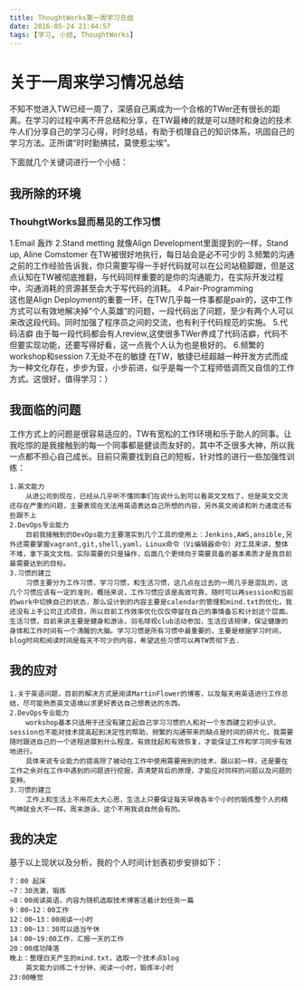 ```yaml
---
title: ThoughtWorks第一周学习总结
date: 2016-05-24 21:44:57
tags: [学习, 小结, ThoughtWorks]
---
```


# 关于一周来学习情况总结

不知不觉进入TW已经一周了，深感自己离成为一个合格的TWer还有很长的距离。在学习的过程中离不开总结和分享，在TW最棒的就是可以随时和身边的技术牛人们分享自己的学习心得，时时总结，有助于梳理自己的知识体系，巩固自己的学习方法。正所谓“时时勤拂拭，莫使惹尘埃”。
<!-- more -->

下面就几个关键词进行一个小结：

## 我所除的环境

### ThouhgtWorks显而易见的工作习惯


 
  1.Email 轰炸
  2.Stand metting
  	就像Align Development里面提到的一样，Stand up, Aline Comstomer 在TW被很好地执行，每日站会是必不可少的
  3.频繁的沟通
  	之前的工作经验告诉我，你只需要写得一手好代码就可以在公司站稳脚跟，但是这点认知在TW被彻底推翻，与代码同样重要的是你的沟通能力，在实际开发过程中，沟通消耗的资源甚至会大于写代码的消耗。
  4.Pair-Programming  
  	这也是Align Deployment的重要一环，在TW几乎每一件事都是pair的，这中工作方式可以有效地解决掉“个人英雄”的问题，一段代码出了问题，至少有两个人可以来改这段代码。同时加强了程序员之间的交流，也有利于代码规范的实施。
  5.代码洁癖
  	由于每一段代码都会有人review,这使很多TWer养成了代码洁癖，代码不但要实现功能，还要写得好看，这一点我个人认为也是极好的。
  6.频繁的workshop和session
  7.无处不在的敏捷
	在TW，敏捷已经超越一种开发方式而成为一种文化存在，步步为营，小步前进，似乎是每一个工程师低调而又自信的工作方式。这很好，值得学习：）


## 我面临的问题

工作方式上的问题是很容易适应的，TW有宽松的工作环境和乐于助人的同事。让我吃惊的是我接触到的每一个同事都是健谈而友好的，其中不乏很多大神，所以我一点都不担心自己成长。目前只需要找到自己的短板，针对性的进行一些加强性训练：


	1.英文能力
		从进公司到现在，已经从几乎听不懂同事们在说什么到可以看英文文档了，但是英文交流还存在严重的问题，主要表现在无法用英语表达自己所想的内容，另外英文阅读和听力速度还有些跟不上
	2.DevOps专业能力
		目前我接触到的DevOps能力主要落实到几个工具的使用上：Jenkins,AWS,ansible,另外还需要掌握vagrant,git,shell,yaml，Linux命令（Vi编辑器命令）对工具来讲，整体不难，拿下英文文档，实际需要的只是操作，后面几个更倾向于需要具备的基本素质才是我目前最需要达到的目标。
	3.习惯的建立
		习惯主要分为工作习惯，学习习惯，和生活习惯，这几点在过去的一周几乎是混乱的，这几个习惯应该有一定的准则，概括来说，工作习惯应该是高效可靠，随时可以再session和当前的work中切换自己的状态，那么设计到的内容主要是calendar的管理和mind.txt的优化，我还没有上手公司正式项目，所以目前工作效率优化仅仅停留在自己的事情备忘和计划这个层面。生活习惯，目前来讲主要是健身和游泳，羽毛球视club活动参加，生活应该规律，保证健康的身体和工作时间有一个清醒的大脑。学习习惯是所有习惯中最重要的，主要是根据学习时间，blog时间和阅读时间是每天不可少的内容，希望这些习惯可以再TW贯彻下去.


## 我的应对


	1.关于英语问题，目前的解决方式是阅读MartinFlower的博客，以及每天用英语进行工作总结，尽可能熟悉英文语境以求更好表达自己想表达的东西。
	2.DevOps专业能力
		workshop基本只适用于还没有建立起自己学习习惯的人和对一个东西建立初步认识，session也不能对技术提高起到决定性的帮助，频繁的沟通带来的缺点是时间的碎片化，我需要随时跟进自己的一个进程进展到什么程度，有效挂起和有效恢复，才能保证工作和学习同步有效地进行。
		具体来说专业能力的提高除了被动在工作中使用需要用到的技术，跟以前一样，还是要在工作之余对在工作中遇到的问题进行挖掘，弄清楚背后的原理，才能应对同样的问题以及问题的变种。
	3.习惯的建立
		工作上和生活上不用花太大心思，生活上只要保证每天早晚各半个小时的锻炼整个人的精气神就会大不一样。周末游泳，这个不用我说自然会有的。	


## 我的决定

基于以上现状以及分析，我的个人时间计划表初步安排如下：


	7：00 起床
	~7：30洗漱，锻炼
	~8：00阅读英语，内容为随机选取技术博客活着计划任务一篇
	9：00~12：00工作
	12：00~13：00阅读一小时
	13：00~13：30可以适当午休
	14：00~19:00工作，汇报一天的工作
	20：00成功降落
	晚上：整理白天产生的mind.txt，选取一个技术点blog
		英文能力训练二十分钟，阅读一小时，锻炼半小时
	23:00睡觉	
